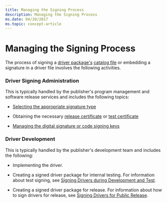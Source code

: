 ```yaml
---
title: Managing the Signing Process
description: Managing the Signing Process
ms.date: 04/20/2017
ms.topic: concept-article
---
```


# Managing the Signing Process


The process of signing a [driver package's](driver-packages.md) [catalog file](catalog-files.md) or embedding a signature in a driver file involves the following activities.

### Driver Signing Administration

This is typically handled by the publisher's program management and software release services and includes the following topics:

-   [Selecting the appropriate signature type](./digital-signatures-and-pnp-device-installation--windows-vista-and-late.md)

-   Obtaining the necessary [release certificate](release-certificates.md) or [test certificate](./makecert-test-certificate.md)

-   [Managing the digital signature or code signing keys](managing-the-digital-signature-or-code-signing-keys.md)

### Driver Development

This is typically handled by the publisher's development team and includes the following:

-   Implementing the driver.

-   Creating a signed driver package for internal testing. For information about test signing, see [Signing Drivers during Development and Test](./introduction-to-test-signing.md).

-   Creating a signed driver package for release. For information about how to sign drivers for release, see [Signing Drivers for Public Release](signing-drivers-for-public-release--windows-vista-and-later-.md).

